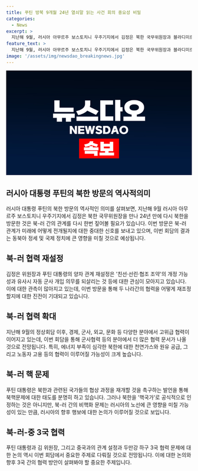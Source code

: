 ```yaml
---
title: 푸틴 방북 9개월 24년 열쇠말 읽는 사건 회의 중요성 비밀
categories:
  - News
excerpt: >
  지난해 9월, 러시아 아무르주 보스토치니 우주기지에서 김정은 북한 국무위원장과 블라디미르 푸틴 러시아 대통령이 만났습니다. 러시아 대통령의 18~19일 북한 방문은 9개월 만의 정상회담이자 24년 만의 방북으로 역사적·전략적 의미가 큽니다. 이 회담은 북-러 관계의 재설정과 협력 확대에 중점을 두고 있으며, 북핵 문제에 대한 푸틴 대통령의 태도 등이 관심을 끌고 있습니다. 둘 사이의 협력은 경제부터 군사협력, 핵 문제에 이르기까지 다양한 영역으로 확대될 가능성이 있습니다.
feature_text: >
  지난해 9월, 러시아 아무르주 보스토치니 우주기지에서 김정은 북한 국무위원장과 블라디미르 푸틴 러시아 대통령이 만났습니다. 러시아 대통령의 18~19일 북한 방문은 9개월 만의 정상회담이자 24년 만의 방북으로 역사적·전략적 의미가 큽니다. 이 회담은 북-러 관계의 재설정과 협력 확대에 중점을 두고 있으며, 북핵 문제에 대한 푸틴 대통령의 태도 등이 관심을 끌고 있습니다. 둘 사이의 협력은 경제부터 군사협력, 핵 문제에 이르기까지 다양한 영역으로 확대될 가능성이 있습니다.
image: '/assets/img/newsdao_breakingnews.jpg'
---
```


<p><img src="/assets/img/newsdao_breakingnews.jpg" alt="pcversion 속보" /></p>

<h2 data-ke-size="size26">러시아 대통령 푸틴의 북한 방문의 역사적의미</h2>

<p data-ke-size="size16">러시아 대통령 푸틴의 북한 방문의 역사적인 의미를 살펴보면, 지난해 9월 러시아 아무르주 보스토치니 우주기지에서 김정은 북한 국무위원장을 만나 24년 만에 다시 북한을 방문한 것은 북-러 간의 관계를 다시 한번 짚어볼 필요가 있습니다. 이번 방문은 북-러 관계가 미래에 어떻게 전개될지에 대한 중대한 신호를 보내고 있으며, 이번 회담의 결과는 동북아 정세 및 국제 정치에 큰 영향을 미칠 것으로 예상됩니다.</p>

<h2 data-ke-size="size26">북-러 협력 재설정</h2>

<p data-ke-size="size16">김정은 위원장과 푸틴 대통령의 양자 관계 재설정은 '친선·선린·협조 조약'의 개정 가능성과 유사시 자동 군사 개입 의무를 되살리는 것 등에 대한 관심이 모아지고 있습니다. 이에 대한 관측이 많아지고 있는데, 이번 방문을 통해 두 나라간의 협력을 어떻게 재조정할지에 대한 진전이 기대되고 있습니다.</p>

<h2 data-ke-size="size26">북-러 협력 확대</h2>

<p data-ke-size="size16">지난해 9월의 정상회담 이후, 경제, 군사, 외교, 문화 등 다양한 분야에서 고위급 협력이 이어지고 있는데, 이번 회담을 통해 군사협력 등의 분야에서 더 많은 협력 문서가 나올 것으로 전망됩니다. 특히, 에너지 부족이 심각한 북한에 대한 천연가스와 원유 공급, 그리고 노동자 고용 등의 협력이 이루어질 가능성이 크게 높습니다.</p>

<h2 data-ke-size="size26">북-러 핵 문제</h2>

<p data-ke-size="size16">푸틴 대통령은 북한과 관련된 국가들의 협상 과정을 재개할 것을 촉구하는 발언을 통해 북핵문제에 대한 태도를 분명히 하고 있습니다. 그러나 북한을 '핵국가'로 공식적으로 인정하는 것은 아니지만, 북-러 간의 비핵화 문제는 러시아의 노선에 큰 영향을 미칠 가능성이 있는 만큼, 러시아의 향후 행보에 대한 논의가 이루어질 것으로 보입니다.</p>

<h2 data-ke-size="size26">북-러-중 3국 협력</h2>

<p data-ke-size="size16">푸틴 대통령과 김 위원장, 그리고 중국과의 관계 설정과 두만강 하구 3국 협력 문제에 대한 논의 역시 이번 회담에서 중요한 주제로 다뤄질 것으로 전망됩니다. 이에 대한 논의와 향후 3국 간의 협력 방안이 살펴봐야 할 중요한 주제입니다.</p>

<p data-ke-size="size16">&nbsp;</p>


